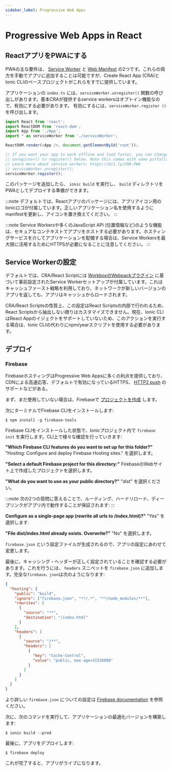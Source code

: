 ```yaml
---
sidebar_label: Progressive Web Apps
---
```


# Progressive Web Apps in React

## ReactアプリをPWAにする


PWAの主な要件は、 <a href="https://developers.google.com/web/fundamentals/primers/service-workers/" target="_blank">Service Worker</a> と <a href="https://developers.google.com/web/fundamentals/web-app-manifest/" target="_blank">Web Manifest</a> の2つです。これらの両方を手動でアプリに追加することは可能ですが、Create React App (CRA)とIonic CLIのベースプロジェクトがこれらをすでに提供しています。

アプリケーションの  `index.ts` には、`serviceWorker.unregister()` 関数の呼び出しがあります。基本CRAが提供するservice workersはオプトイン機能なので、有効にする必要があります。
有効にするには、`serviceWorker.register ()`を呼び出します。

```ts
import React from 'react';
import ReactDOM from 'react-dom';
import App from './App';
import * as serviceWorker from './serviceWorker';

ReactDOM.render(<App />, document.getElementById('root'));

// If you want your app to work offline and load faster, you can change
// unregister() to register() below. Note this comes with some pitfalls.
// Learn more about service workers: https://bit.ly/CRA-PWA
// serviceWorker.unregister();
serviceWorker.register();
```

このパッケージを追加したら、 `ionic build` を実行し、 `build` ディレクトリをPWAとしてデプロイする準備ができます。

:::note
デフォルトでは、Reactアプリのパッケージには、アプリアイコン用のIonicロゴが付属しています。正しいアプリケーション名を使用するようにmanifestを更新し、アイコンを置き換えてください。
:::

:::note
Service Workersや多くのJavaScript API (位置情報など)のような機能は、セキュアなコンテキストでアプリをホストする必要があります。ホスティングサービスを介してアプリケーションを配備する場合は、Service Workersを最大限に活用するためにHTTPSが必要になることに注意してください。
:::

## Service Workerの設定

デフォルトでは、CRA/React Scriptには [WorkboxのWebpackプラグイン](https://developers.google.com/web/tools/workbox/modules/workbox-webpack-plugin) に基づいて事前設定されたService Workerセットアップが付属しています。これはキャッシュファースト戦略を利用しており、ネットワークが新しいバージョンのアプリを返しても、アプリはキャッシュからロードされます。

CRA/React Scriptsの性質上、この設定はReact Scriptsの内部で行われるため、React Scriptsから抽出しない限りはカスタマイズできません。現在、Ionic CLIはReact Appのイジェクトをサポートしていないため、このアクションを実行する場合は、Ionic CLIの代わりにnpm/yearスクリプトを使用する必要があります。

## デプロイ

### Firebase

FirebaseホスティングはProgressive Web Appsに多くの利点を提供しており、CDNによる高速応答、デフォルトで有効になっているHTTPS、 [HTTP2 push](https://firebase.googleblog.com/2016/09/http2-comes-to-firebase-hosting.html) のサポートなどがある。

まず、まだ使用していない場合は、Firebaseで [プロジェクトを作成](https://console.firebase.google.com) します。

次にターミナルでFirebase CLIをインストールします:

```shell
$ npm install -g firebase-tools
```

Firebase CLIをインストールした状態で、Ionicプロジェクト内で `firebase init` を実行します。CLI上で様々な確認を行っていきます:

**"Which Firebase CLI features do you want to set up for this folder?"** "Hosting: Configure and deploy Firebase Hosting sites." を選択します。

**"Select a default Firebase project for this directory:"** FirebaseのWebサイト上で作成したプロジェクトを選択します。

**"What do you want to use as your public directory?"** "dist" を選択ください。

:::note
次の2つの質問に答えることで、ルーティング、ハードリロード、ディープリンクがアプリ内で動作することが保証されます:
:::

**Configure as a single-page app (rewrite all urls to /index.html)?"** "Yes" を選択します.

**"File dist/index.html already exists. Overwrite?"** "No" を選択します。

`firebase.json` という設定ファイルが生成されるので、アプリの設定にあわせて変更します。

最後に、キャッシング・ヘッダーが正しく設定されていることを確認する必要があります。これを行うには、 `headers` スニペットを `firebase.json` に追加します。完全な`firebase。json`は次のようになります:

```json
{
  "hosting": {
    "public": "build",
    "ignore": ["firebase.json", "**/.*", "**/node_modules/**"],
    "rewrites": [
      {
        "source": "**",
        "destination": "/index.html"
      }
    ],
    "headers": [
      {
        "source": "/**",
        "headers": [
          {
            "key": "Cache-Control",
            "value": "public, max-age=31536000"
          }
        ]
      }
    ]
  }
}
```

より詳しい `firebase.json` についての設定は [Firebase documentation](https://firebase.google.com/docs/hosting/full-config#section-firebase-json) を参照ください。

次に、次のコマンドを実行して、アプリケーションの最適化バージョンを構築します:

```shell
$ ionic build --prod
```

最後に、アプリをデプロイします:

```shell
$ firebase deploy
```

これが完了すると、アプリがライブになります。
